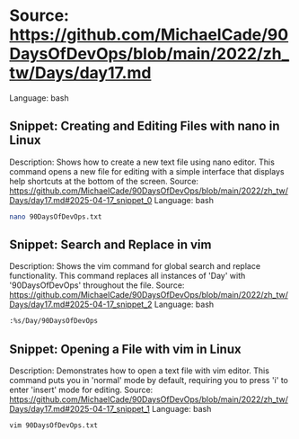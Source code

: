 # Source: https://github.com/MichaelCade/90DaysOfDevOps/blob/main/2022/zh_tw/Days/day17.md
Language: bash

## Snippet: Creating and Editing Files with nano in Linux
Description: Shows how to create a new text file using nano editor. This command opens a new file for editing with a simple interface that displays help shortcuts at the bottom of the screen.
Source: https://github.com/MichaelCade/90DaysOfDevOps/blob/main/2022/zh_tw/Days/day17.md#2025-04-17_snippet_0
Language: bash

```bash
nano 90DaysOfDevOps.txt
```

## Snippet: Search and Replace in vim
Description: Shows the vim command for global search and replace functionality. This command replaces all instances of 'Day' with '90DaysOfDevOps' throughout the file.
Source: https://github.com/MichaelCade/90DaysOfDevOps/blob/main/2022/zh_tw/Days/day17.md#2025-04-17_snippet_2
Language: bash

```bash
:%s/Day/90DaysOfDevOps
```

## Snippet: Opening a File with vim in Linux
Description: Demonstrates how to open a text file with vim editor. This command puts you in 'normal' mode by default, requiring you to press 'i' to enter 'insert' mode for editing.
Source: https://github.com/MichaelCade/90DaysOfDevOps/blob/main/2022/zh_tw/Days/day17.md#2025-04-17_snippet_1
Language: bash

```bash
vim 90DaysOfDevOps.txt
```